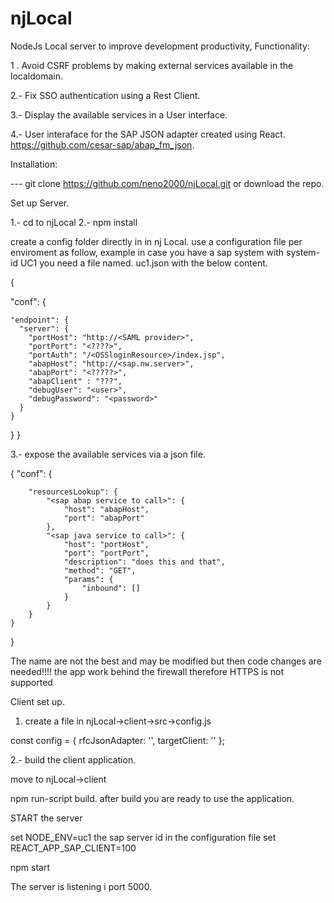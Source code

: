 # njLocal
NodeJs Local server to improve development productivity,
Functionality:

1 . Avoid CSRF problems by making external services available in the localdomain.

2.- Fix SSO authentication using a Rest Client.

3.- Display the available services in a User interface.

4.- User interaface for the SAP JSON adapter created using React. https://github.com/cesar-sap/abap_fm_json.



Installation:

--- git clone https://github.com/neno2000/njLocal.git  or download the repo.

Set up Server.

1.- cd to njLocal
2.- npm install

create a config folder directly in in nj Local.
use a configuration file per enviroment as follow, example in case you have a sap system with system-id UC1
you need a file named.
uc1.json with the below content.

{

  "conf": {
  
    "endpoint": {
      "server": {
        "portHost": "http://<SAML provider>",
        "portPort": "<????>",
        "portAuth": "/<OSSloginResource>/index.jsp",
        "abapHost": "http://<sap.nw.server>",
        "abapPort": "<?????>",
        "abapClient" : "???",
        "debugUser": "<user>",
        "debugPassword": "<password>"
      }
    }

  }
}

3.- expose the available services via a json file.

{
	"conf": {

		"resourcesLookup": {
			"<sap abap service to call>": {
				"host": "abapHost",
				"port": "abapPort"
			},
			"<sap java service to call>": {
				"host": "portHost",
				"port": "portPort",
				"description": "does this and that",
				"method": "GET",
				"params": {
					"inbound": []
				}
			}
		}
	}
}

The name are not the best and may be modified but then code changes are needed!!!!
the app work behind the firewall therefore HTTPS is not supported

Client set up.

1. create a file in njLocal->client->src->config.js

const config = {
    rfcJsonAdapter: '<place where the rfc adapter is specified in SICF>',
    targetClient: '<defaul-sap-client>'
};

2.- build the client application.

move to njLocal->client

npm run-script build. after build you are ready to use the application.

START the server

set NODE_ENV=uc1                the sap server id in the configuration file
set REACT_APP_SAP_CLIENT=100

npm start

The server is listening i port 5000.












